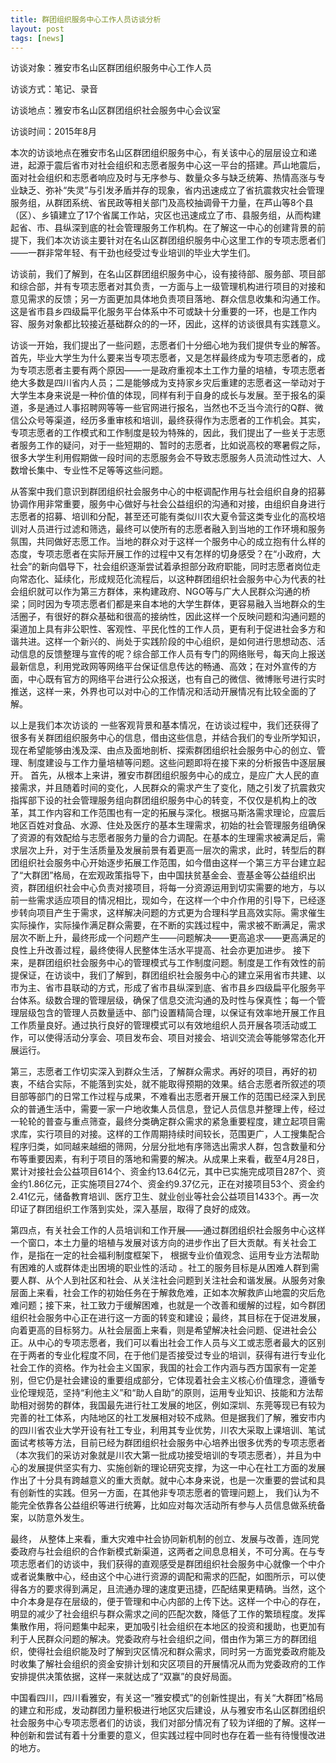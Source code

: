 ```yaml
---
title: 群团组织服务中心工作人员访谈分析
layout: post
tags: [news] 
---
```


<p>访谈对象：雅安市名山区群团组织服务中心工作人员</p>
<p>访谈方式：笔记、录音</p>
<p>访谈地点：雅安市名山区群团组织社会服务中心会议室</p>
<p>访谈时间：2015年8月</p>


<p>本次的访谈地点在雅安市名山区群团组织服务中心，有关该中心的层层设立和递进，起源于震后省市对社会组织和志愿者服务中心这一平台的搭建。芦山地震后，面对社会组织和志愿者响应及时与无序参与、数量众多与缺乏统筹、热情高涨与专业缺乏、弥补“失灵”与引发矛盾并存的现象，省内迅速成立了省抗震救灾社会管理服务组，从群团系统、省民政等相关部门及高校抽调骨干力量，在芦山等8个县（区）、乡镇建立了17个省属工作站，灾区也迅速成立了市、县服务组，从而构建起省、市、县纵深到底的社会管理服务工作机构。在了解这一中心的创建背景的前提下，我们本次访谈主要针对在名山区群团组织服务中心这里工作的专项志愿者们——一群非常年轻、有干劲也经受过专业培训的毕业大学生们。</p>

<p>访谈前，我们了解到，在名山区群团组织服务中心，设有接待部、服务部、项目部和综合部，并有专项志愿者对其负责，一方面与上一级管理机构进行项目的对接和意见需求的反馈；另一方面更加具体地负责项目落地、群众信息收集和沟通工作。这是省市县乡四级扁平化服务平台体系中不可或缺十分重要的一环，也是工作内容、服务对象都比较接近基础群众的的一环，因此，这样的访谈很具有实践意义。</p>

<p>访谈一开始，我们提出了一些问题，志愿者们十分细心地为我们提供专业的解答。首先，毕业大学生为什么要来当专项志愿者，又是怎样最终成为专项志愿者的，成为专项志愿者主要有两个原因——一是政府重视本土工作力量的培植，专项志愿者绝大多数是四川省内人员；二是能够成为支持家乡灾后重建的志愿者这一举动对于大学生本身来说是一种价值的体现，同样有利于自身的成长与发展。至于报名的渠道，多是通过人事招聘网等等一些官网进行报名，当然也不乏当今流行的Q群、微信公众号等渠道，经历多重审核和培训，最终获得作为志愿者的工作机会。其实，专项志愿者的工作模式和工作制度是较为特殊的，因此，我们提出了一些关于志愿者服务工作的疑问，对于一些短期的、暂时的志愿者，比如说高校的寒暑假之际，很多大学生利用假期做一段时间的志愿服务会不导致志愿服务人员流动性过大、人数增长集中、专业性不足等等这些问题。</p>

<p>从答案中我们意识到群团组织社会服务中心的中枢调配作用与社会组织自身的招募协调作用非常重要，服务中心做好与社会公益组织的沟通和对接，由组织自身进行志愿者的招募、培训和分配，甚至还可能有类似川农大夏令营这类专业化的高校培训对人员进行过滤和筛选，最终可以使所有的志愿者融入到当地的工作环境和服务氛围，共同做好志愿工作。当地的群众对于这样一个服务中心的成立抱有什么样的态度，专项志愿者在实际开展工作的过程中又有怎样的切身感受？在“小政府，大社会”的新向倡导下，社会组织逐渐尝试着承担部分政府职能，同时志愿者岗位走向常态化、延续化，形成规范化流程后，以这种群团组织社会服务中心为代表的社会组织就可以作为第三方群体，来构建政府、NGO等与广大人民群众沟通的桥梁；同时因为专项志愿者们都是来自本地的大学生群体，更容易融入当地群众的生活圈子，有很好的群众基础和很高的接纳性，因此这样一个反映问题和沟通问题的渠道加上具有非公职性、客观性、平民化性的工作人员，更有利于促进社会多方和谐共进。这样一个新兴的、尚处于实践阶段的中心组织，是如何进行思想动态、活动信息的反馈整理与宣传的呢？综合部工作人员有专门的网络账号，每天向上报送最新信息，利用党政网等网络平台保证信息传达的畅通、高效；在对外宣传的方面，中心既有官方的网络平台进行公众报送，也有自己的微信、微博账号进行实时推送，这样一来，外界也可以对中心的工作情况和活动开展情况有比较全面的了解。</p>

<p>以上是我们本次访谈的 一些客观背景和基本情况，在访谈过程中，我们还获得了很多有关群团组织服务中心的信息，借由这些信息，并结合我们的专业所学知识，现在希望能够由浅及深、由点及面地剖析、探索群团组织社会服务中心的创立、管理、制度建设与工作力量培植等问题。这些问题即将在接下来的分析报告中逐层展开。
首先，从根本上来讲，雅安市群团组织服务中心的成立，是应广大人民的直接需求，并且随着时间的变化，人民群众的需求产生了变化，随之引发了抗震救灾指挥部下设的社会管理服务组向群团组织服务中心的转变，不仅仅是机构上的改革，其工作内容和工作范围也有一定的拓展与深化。根据马斯洛需求理论，应震后地区百姓对食品、水源、住处及医疗的基本生理需求，初始的社会管理服务组确保了资源的有效配给与志愿者服务力量的合力调配。在基本的生理需求被满足后，需求层次上升，对于生活质量及发展前景有着更高一层次的需求，此时，转型后的群团组织社会服务中心开始逐步拓展工作范围，如今借由这样一个第三方平台建立起了“大群团”格局，在宏观政策指导下，由中国扶贫基金会、壹基金等公益组织出资，群团组织社会中心负责对接项目，将每一分资源运用到切实需要的地方，与以前一些需求适应项目的情况相比，现如今，在这样一个中介作用的引导下，已经逐步转向项目产生于需求，这样解决问题的方式更为合理科学且高效实际。需求催生实际操作，实际操作满足群众需要，在不断的实践过程中，需求被不断满足，需求层次不断上升，最终形成一个问题产生——问题解决——更高追求——更高满足的良性上升改善过程，最终使得人民整体生活水平提高、社会亦更加进步。
接下来，是群团组织社会服务中心的管理模式与工作制度问题。制度是工作有效性的前提保证，在访谈中，我们了解到，群团组织社会服务中心的建立采用省市共建、以市为主、省市县联动的方式，形成了省市县纵深到底、省市县乡四级扁平化服务平台体系。级数合理的管理层级，确保了信息交流沟通的及时性与保真性；每一个管理层级包含的管理人员数量适中、部门设置精简合理，以保证有效率地开展工作且工作质量良好。通过执行良好的管理模式可以有效地组织人员开展各项活动或工作，可以使得活动分享会、项目发布会、项目对接会、培训交流会等能够常态化开展运行。</p>

<p>第三，志愿者工作切实深入到群众生活，了解群众需求。再好的项目，再好的初衷，不结合实际，不能落到实处，就不能取得预期的效果。结合志愿者所叙述的项目部等部门的日常工作过程与成果，不难看出志愿者开展工作的范围已经深入到民众的普通生活中，需要一家一户地收集人员信息，登记人员信息并整理上传，经过一轮轮的普查与重点筛查，最终分类确定群众需求的紧急重要程度，建立起项目需求库，实行项目的对接。这样的工作周期持续时间较长，范围更广，人工搜集配合程序归类，如同越来越细的筛网，分层分批地有序筛选出需求人群，包含数量和分布等重要因素，有利于项目的落地和需要的解决。从成果上来看，截至4月28日，累计对接社会公益项目614个、资金约13.64亿元，其中已实施完成项目287个、资金约1.86亿元，正实施项目274个、资金约9.37亿元，正在对接项目53个、资金约2.41亿元，储备教育培训、医疗卫生、就业创业等社会公益项目1433个。再一次印证了群团组织工作落到实处，深入基层，取得了良好的成效。</p>

<p>第四点，有关社会工作的人员培训和工作开展——通过群团组织社会服务中心这样一个窗口，本土力量的培植与发展对该方向的进步作出了巨大贡献。有关社会工作，是指在一定的社会福利制度框架下， 根据专业价值观念、运用专业方法帮助有困难的人或群体走出困境的职业性的活动 。社工的服务目标是从困难人群到需要人群、从个人到社区和社会、从关注社会问题到关注社会和谐发展。从服务对象层面上来看，社会工作的初始任务在于解救危难，正如本次解救庐山地震的灾后危难问题；接下来，社工致力于缓解困难，也就是一个改善和缓解的过程，如今群团组织社会服务中心正在进行这一方面的转变和建设；最终，其目标在于促进发展，向着更高的目标努力。从社会层面上来看，则是希望解决社会问题、促进社会公正。从中心的专项志愿者，我们可以看出社会工作人员与义工或志愿者最大的区别在于两者的专业化程度不同，在于他们是否接受过专业的培训，获得有进行专业化社会工作的资格。作为社会主义国家，我国的社会工作内涵与西方国家有一定差别，但它仍是社会建设的重要组成部分，它体现着社会主义核心价值理念，遵循专业伦理规范，坚持“利他主义”和“助人自助”的原则，运用专业知识、技能和方法帮助相对弱势的群体，我国最先进行社工发展的地区，例如深圳、东莞等现已有较为完善的社工体系，内陆地区的社工发展相对较不成熟。但是据我们了解，雅安市内的四川省农业大学开设有社工专业，利用其专业优势，川农大采取上课培训、笔试面试考核等方法，目前已经为群团组织社会服务中心培养出很多优秀的专项志愿者（本次我们的采访对象就是川农大第一批成功接受培训的专项志愿者），并且为中心的发展提供坚实有力、实施创新的理论研究支撑，为这一中心在社工方面的发展作出了十分具有跨越意义的重大贡献。就中心本身来说，也是一次重要的尝试和具有创新性的实践。但另一方面，在其他非专项志愿者的管理问题上， 我们认为不能完全依靠各公益组织等进行统筹，比如应对每次活动所有参与人员信息做系统备案，以防意外发生。</p>

<p>最终， 从整体上来看，重大灾难中社会协同新机制的创立、发展与改善，连同党委政府与社会组织的合作新模式新渠道，这两者之间息息相关，不可分离。在与专项志愿者们的访谈中，我们获得的直观感受是群团组织社会服务中心就像一个中介或者说集散中心，经由这个中心进行资源的调配和需求的匹配，如图所示，可以使得各方的要求得到满足，且流通办理的速度更迅捷，匹配结果更精确。当然，这个中介本身是存在层级的，便于管理和中心内部的上传下达。这样一个中心的存在，明显的减少了社会组织与群众需求之间的匹配次数，降低了工作的繁琐程度。发挥集散作用，将问题集中起来，更加吸引社会组织在本地区的投资和援助，也更加有利于人民群众问题的解决。党委政府与社会组织之间，借由作为第三方的群团组织，使得社会组织能及时了解到灾区情况和群众需求，同时另一方面党委政府能及时收集了解社会组织的资金安排计划和灾区项目的开展情况从而为党委政府的工作安排提供决策依据，这样一来就达成了“双赢”的良好局面。</p>

<p>中国看四川，四川看雅安，有关这一“雅安模式”的创新性提出，有关“大群团”格局的建立和形成，发动群团力量积极进行地区灾后建设，从与雅安市名山区群团组织社会服务中心专项志愿者们的访谈，我们对部分情况有了较为详细的了解。这样一种创新和尝试有着十分重要的意义，但实践过程中同时也存在着一些有待慢慢改进的地方。</p>
